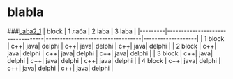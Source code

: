 # blabla
###<a href = "3/Delphi">Laba2_1</a>
| block   | 1 лаба                           |        2 laba                    | 3 laba            |
|---------|----------------------------------|----------------------------------|-------------------|
| 1 block | c++| java| delphi                |   c++| java| delphi              | c++| java| delphi |
| 2 block | c++| java| delphi                |   c++| java| delphi              | c++| java| delphi |
| 3 block | c++| java| delphi                |   c++| java| delphi              | c++| java| delphi |
| 4 block | c++| java| delphi                |   c++| java| delphi              | c++| java| delphi |
